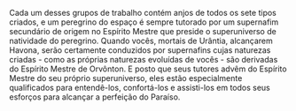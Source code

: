 ﻿Cada um desses grupos de trabalho contém anjos de todos os sete tipos criados, e um peregrino do espaço é sempre tutorado por um supernafim secundário de origem no Espírito Mestre que preside o superuniverso de natividade do peregrino. Quando vocês, mortais de Urântia, alcançarem Havona, serão certamente conduzidos por supernafins cujas naturezas criadas - como as próprias naturezas evoluídas de vocês - são derivadas do Espírito Mestre de Orvônton. E posto que seus tutores advêm do Espírito Mestre do seu próprio superuniverso, eles estão especialmente qualificados para entendê-los, confortá-los e assisti-los em todos seus esforços para alcançar a perfeição do Paraíso.